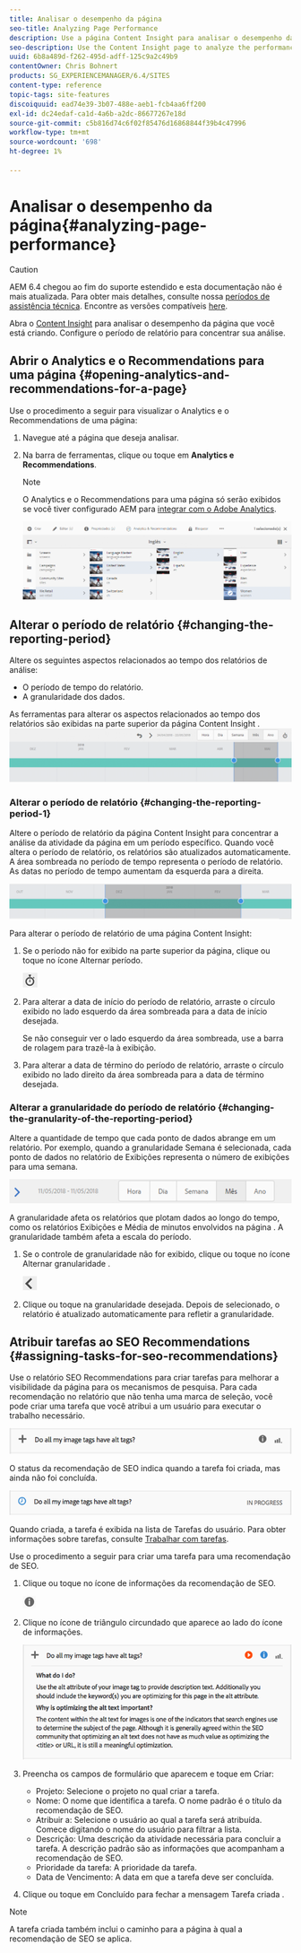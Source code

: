 ```yaml
---
title: Analisar o desempenho da página
seo-title: Analyzing Page Performance
description: Use a página Content Insight para analisar o desempenho da página que você está criando
seo-description: Use the Content Insight page to analyze the performance of the page that you are authoring
uuid: 6b8a489d-f262-495d-adff-125c9a2c49b9
contentOwner: Chris Bohnert
products: SG_EXPERIENCEMANAGER/6.4/SITES
content-type: reference
topic-tags: site-features
discoiquuid: ead74e39-3b07-488e-aeb1-fcb4aa6ff200
exl-id: dc24edaf-ca1d-4a6b-a2dc-86677267e18d
source-git-commit: c5b816d74c6f02f85476d16868844f39b4c47996
workflow-type: tm+mt
source-wordcount: '698'
ht-degree: 1%

---
```


# Analisar o desempenho da página{#analyzing-page-performance}

>[!CAUTION]
>
>AEM 6.4 chegou ao fim do suporte estendido e esta documentação não é mais atualizada. Para obter mais detalhes, consulte nossa [períodos de assistência técnica](https://helpx.adobe.com/br/support/programs/eol-matrix.html). Encontre as versões compatíveis [here](https://experienceleague.adobe.com/docs/).

Abra o [Content Insight](/help/sites-authoring/content-insights.md) para analisar o desempenho da página que você está criando. Configure o período de relatório para concentrar sua análise.

## Abrir o Analytics e o Recommendations para uma página {#opening-analytics-and-recommendations-for-a-page}

Use o procedimento a seguir para visualizar o Analytics e o Recommendations de uma página:

1. Navegue até a página que deseja analisar.
1. Na barra de ferramentas, clique ou toque em **Analytics e Recommendations**.

   >[!NOTE]
   >
   >O Analytics e o Recommendations para uma página só serão exibidos se você tiver configurado AEM para [integrar com o Adobe Analytics](/help/sites-administering/adobeanalytics-connect.md).

   ![screen_shot_2017-11-29at135651](assets/screen_shot_2017-11-29at135651.png)

## Alterar o período de relatório {#changing-the-reporting-period}

Altere os seguintes aspectos relacionados ao tempo dos relatórios de análise:

* O período de tempo do relatório.
* A granularidade dos dados.

As ferramentas para alterar os aspectos relacionados ao tempo dos relatórios são exibidas na parte superior da página Content Insight . ![chlimage_1-249](assets/chlimage_1-249.png)

### Alterar o período de relatório {#changing-the-reporting-period-1}

Altere o período de relatório da página Content Insight para concentrar a análise da atividade da página em um período específico. Quando você altera o período de relatório, os relatórios são atualizados automaticamente. A área sombreada no período de tempo representa o período de relatório. As datas no período de tempo aumentam da esquerda para a direita.

![chlimage_1-250](assets/chlimage_1-250.png)

Para alterar o período de relatório de uma página Content Insight:

1. Se o período não for exibido na parte superior da página, clique ou toque no ícone Alternar período.

   ![](do-not-localize/chlimage_1-22.png)

1. Para alterar a data de início do período de relatório, arraste o círculo exibido no lado esquerdo da área sombreada para a data de início desejada.

   Se não conseguir ver o lado esquerdo da área sombreada, use a barra de rolagem para trazê-la à exibição.

1. Para alterar a data de término do período de relatório, arraste o círculo exibido no lado direito da área sombreada para a data de término desejada.

### Alterar a granularidade do período de relatório {#changing-the-granularity-of-the-reporting-period}

Altere a quantidade de tempo que cada ponto de dados abrange em um relatório. Por exemplo, quando a granularidade Semana é selecionada, cada ponto de dados no relatório de Exibições representa o número de exibições para uma semana.

![screen_shot_2017-11-29at141001](assets/screen_shot_2017-11-29at141001.png)

A granularidade afeta os relatórios que plotam dados ao longo do tempo, como os relatórios Exibições e Média de minutos envolvidos na página . A granularidade também afeta a escala do período.

1. Se o controle de granularidade não for exibido, clique ou toque no ícone Alternar granularidade .

   ![chlimage_1-251](assets/chlimage_1-251.png)

1. Clique ou toque na granularidade desejada. Depois de selecionado, o relatório é atualizado automaticamente para refletir a granularidade.

## Atribuir tarefas ao SEO Recommendations {#assigning-tasks-for-seo-recommendations}

Use o relatório SEO Recommendations para criar tarefas para melhorar a visibilidade da página para os mecanismos de pesquisa. Para cada recomendação no relatório que não tenha uma marca de seleção, você pode criar uma tarefa que você atribui a um usuário para executar o trabalho necessário.

![chlimage_1-252](assets/chlimage_1-252.png)

O status da recomendação de SEO indica quando a tarefa foi criada, mas ainda não foi concluída.

![chlimage_1-253](assets/chlimage_1-253.png)

Quando criada, a tarefa é exibida na lista de Tarefas do usuário. Para obter informações sobre tarefas, consulte [Trabalhar com tarefas](/help/sites-authoring/task-content.md).

Use o procedimento a seguir para criar uma tarefa para uma recomendação de SEO.

1. Clique ou toque no ícone de informações da recomendação de SEO.

   ![](do-not-localize/chlimage_1-23.png)

1. Clique no ícone de triângulo circundado que aparece ao lado do ícone de informações.

   ![chlimage_1-254](assets/chlimage_1-254.png)

1. Preencha os campos de formulário que aparecem e toque em Criar:

   * Projeto: Selecione o projeto no qual criar a tarefa.
   * Nome: O nome que identifica a tarefa. O nome padrão é o título da recomendação de SEO.
   * Atribuir a: Selecione o usuário ao qual a tarefa será atribuída. Comece digitando o nome do usuário para filtrar a lista.
   * Descrição: Uma descrição da atividade necessária para concluir a tarefa. A descrição padrão são as informações que acompanham a recomendação de SEO.
   * Prioridade da tarefa: A prioridade da tarefa.
   * Data de Vencimento: A data em que a tarefa deve ser concluída.

1. Clique ou toque em Concluído para fechar a mensagem Tarefa criada .

>[!NOTE]
>
>A tarefa criada também inclui o caminho para a página à qual a recomendação de SEO se aplica.
